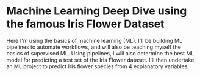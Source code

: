# Machine Learning Deep Dive using the famous Iris Flower Dataset 
Here I'm using the basics of machine learning (ML). I'll be building ML pipelines to automate workflows, and will also be teaching myself the basics of supervised ML. Using pipelines, I will also determine the best ML model for predicting a test set of the Iris Flower dataset. I'll then undertake an ML project to predict Iris flower species from 4 explanatory variables
